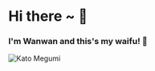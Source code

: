 <h1>Hi there ~ 👋</h1>

<h3>I'm Wanwan and this's my waifu! 💖</h3>

<div>
    <img src="https://i.pinimg.com/564x/2d/30/e4/2d30e43269bfc6155ee00fb31763ef15.jpg" alt="Kato Megumi">
</div>
